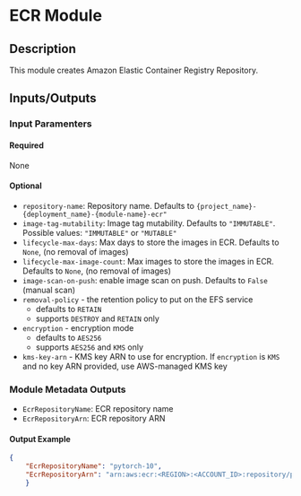 # ECR Module

## Description

This module creates Amazon Elastic Container Registry Repository.

## Inputs/Outputs

### Input Paramenters

#### Required

None

#### Optional

- `repository-name`: Repository name. Defaults to `{project_name}-{deployment_name}-{module-name}-ecr"`
- `image-tag-mutability`: Image tag mutability. Defaults to `"IMMUTABLE"`. Possible values: `"IMMUTABLE"` or `"MUTABLE"`
- `lifecycle-max-days`: Max days to store the images in ECR. Defaults to `None`, (no removal of images)
- `lifecycle-max-image-count`: Max images to store the images in ECR. Defaults to `None`, (no removal of images)
- `image-scan-on-push`: enable image scan on push. Defaults to `False` (manual scan)
- `removal-policy` - the retention policy to put on the EFS service
  - defaults to `RETAIN`
  - supports `DESTROY` and `RETAIN` only
- `encryption` - encryption mode
  - defaults to `AES256`
  - supports `AES256` and `KMS` only
- `kms-key-arn` - KMS key ARN to use for encryption. If `encryption` is `KMS` and no key ARN provided, use AWS-managed KMS key

### Module Metadata Outputs

- `EcrRepositoryName`: ECR repository name
- `EcrRepositoryArn`: ECR repository ARN

#### Output Example

```json
{
    "EcrRepositoryName": "pytorch-10",
    "EcrRepositoryArn": "arn:aws:ecr:<REGION>:<ACCOUNT_ID>:repository/pytorch-10"
    }

```

